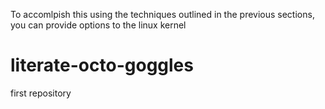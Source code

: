 To accomlpish this using the techniques outlined in the previous sections, you can provide options to the linux kernel
# literate-octo-goggles
first repository
